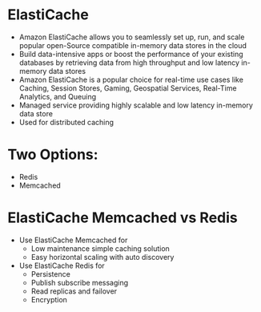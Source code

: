 
# ElastiCache
- Amazon ElastiCache allows you to seamlessly set up, run, and scale popular open-Source compatible in-memory data 
  stores in the cloud
- Build data-intensive apps or boost the performance of your existing databases by retrieving data from high throughput 
  and low latency in-memory data stores
- Amazon ElastiCache is a popular choice for real-time use cases like Caching, Session Stores, Gaming, Geospatial 
  Services, Real-Time Analytics, and Queuing
- Managed service providing highly scalable and low latency in-memory data store
- Used for distributed caching
# Two Options:
- Redis
- Memcached
# ElastiCache Memcached vs Redis
- Use ElastiCache Memcached for
  - Low maintenance simple caching solution 
  - Easy horizontal scaling with auto discovery
- Use ElastiCache Redis for
  - Persistence 
  - Publish subscribe messaging 
  - Read replicas and failover 
  - Encryption